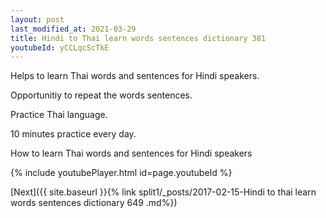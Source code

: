 ```yaml
---
layout: post
last_modified_at: 2021-03-29
title: Hindi to Thai learn words sentences dictionary 381 
youtubeId: yCCLqcScTkE
---
```

 
 
Helps to learn Thai words and sentences for Hindi speakers.

Opportunitiy to repeat the words sentences. 

Practice Thai language. 
 
10 minutes practice every day. 
 
How to learn Thai words and sentences for Hindi speakers 
 
{% include youtubePlayer.html id=page.youtubeId %}
 
 
[Next]({{ site.baseurl }}{% link  split1/_posts/2017-02-15-Hindi to thai learn words sentences dictionary 649 .md%})
 
